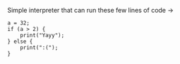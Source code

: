 Simple interpreter that can run these few lines of code ->

```
a = 32; 
if (a > 2) {
    print("Yayy");
} else {
    print(":(");
}
```